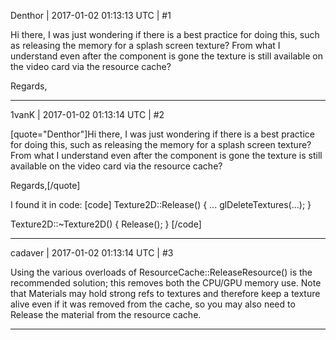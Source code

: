 Denthor | 2017-01-02 01:13:13 UTC | #1

Hi there, I was just wondering if there is a best practice for doing this, such as releasing the memory for a splash screen texture? From what I understand even after the component is gone the texture is still available on the video card via the resource cache?

Regards,

-------------------------

1vanK | 2017-01-02 01:13:14 UTC | #2

[quote="Denthor"]Hi there, I was just wondering if there is a best practice for doing this, such as releasing the memory for a splash screen texture? From what I understand even after the component is gone the texture is still available on the video card via the resource cache?

Regards,[/quote]

I found it in code:
[code]
Texture2D::Release()
{
    ...
    glDeleteTextures(...);
}

Texture2D::~Texture2D()
{
    Release();
}
[/code]

-------------------------

cadaver | 2017-01-02 01:13:14 UTC | #3

Using the various overloads of ResourceCache::ReleaseResource() is the recommended solution; this removes both the CPU/GPU memory use. Note that Materials may hold strong refs to textures and therefore keep a texture alive even if it was removed from the cache, so you may also need to Release the material from the resource cache.

-------------------------

